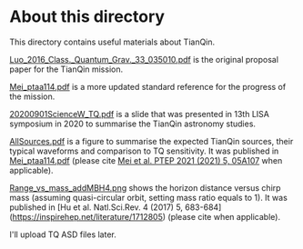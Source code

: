 # About this directory

This directory contains useful materials about TianQin.

[Luo_2016_Class._Quantum_Grav._33_035010.pdf](Luo_2016_Class._Quantum_Grav._33_035010.pdf) is the original proposal paper for the TianQin mission.

[Mei_ptaa114.pdf](Mei_ptaa114.pdf) is a more updated standard reference for the progress of the mission.

[20200901ScienceW_TQ.pdf](20200901ScienceW_TQ.pdf) is a slide that was presented in 13th LISA symposium in 2020 to summarise the TianQin astronomy studies.

[AllSources.pdf](AllSources.pdf) is a figure to summarise the expected TianQin sources, their typical waveforms and comparison to TQ sensitivity. It was published in [Mei_ptaa114.pdf](Mei_ptaa114.pdf) (please cite [Mei et al. PTEP 2021 (2021) 5, 05A107](https://inspirehep.net/literature/1813026) when applicable).

[Range_vs_mass_addMBH4.png](Range_vs_mass_addMBH4.png) shows the horizon distance versus chirp mass (assuming quasi-circular orbit, setting mass ratio equals to 1). It was published in [Hu et al. Natl.Sci.Rev. 4 (2017) 5, 683-684] (https://inspirehep.net/literature/1712805) (please cite when applicable).

I'll upload TQ ASD files later.
